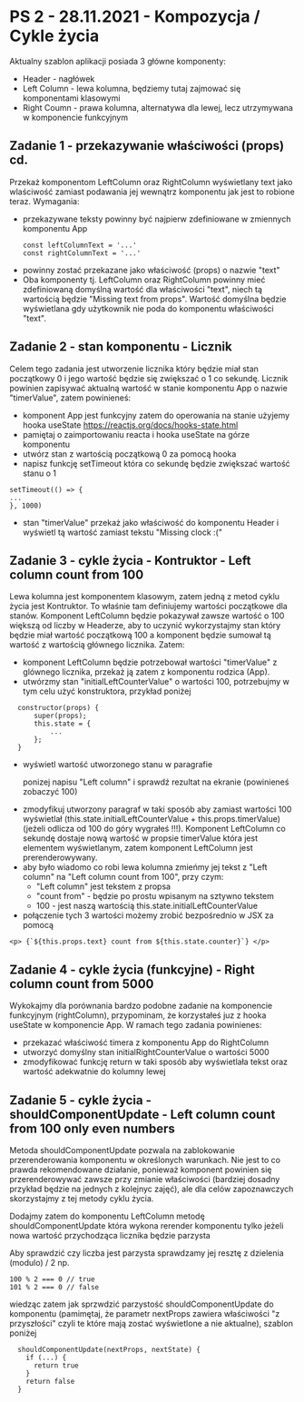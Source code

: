 # PS 2 - 28.11.2021 - Kompozycja / Cykle życia

Aktualny szablon aplikacji posiada 3 główne komponenty:
- Header - nagłówek
- Left Column - lewa kolumna, będziemy tutaj zajmować się komponentami klasowymi
- Right Coumn - prawa kolumna, alternatywa dla lewej, lecz utrzymywana w komponencie funkcyjnym

## Zadanie 1 - przekazywanie właściwości (props) cd.

  Przekaż komponentom LeftColumn oraz RightColumn wyświetlany text jako wlaściwość zamiast podawania jej wewnątrz komponentu jak jest to robione teraz.
  Wymagania:
  - przekazywane teksty powinny być najpierw zdefiniowane w zmiennych komponentu App
    ```
    const leftColumnText = '...'
    const rightColumnText = '...'
    ```
  - powinny zostać przekazane jako właściwość (props) o nazwie "text"
  - Oba komponenty tj. LeftColumn oraz RightColumn powinny mieć zdefiniowaną domyślną wartość dla właściwości "text", niech tą wartością będzie "Missing text from props". Wartość domyślna będzie wyświetlana gdy użytkownik nie poda do komponentu właściwości "text".

## Zadanie 2 - stan komponentu - Licznik

  Celem tego zadania jest utworzenie licznika który będzie miał stan początkowy 0 i jego wartość będzie się zwiększać o 1 co sekundę. Licznik powinien zapisywać aktualną wartość w stanie komponentu App o nazwie "timerValue", zatem powinieneś:
  - komponent App jest funkcyjny zatem do operowania na stanie użyjemy hooka useState https://reactjs.org/docs/hooks-state.html
  - pamiętaj o zaimportowaniu reacta i hooka useState na górze komponentu
  - utwórz stan z wartością początkową 0 za pomocą hooka
  - napisz funkcję setTimeout która co sekundę będzie zwiększać wartość stanu o 1
  ```
  setTimeout(() => {
  ...
  }, 1000)
  ```
  - stan "timerValue" przekaż jako właściwość do komponentu Header i wyświetl tą wartość zamiast tekstu "Missing clock :(" 

## Zadanie 3 - cykle życia - Kontruktor - Left column count from 100

  Lewa kolumna jest komponentem klasowym, zatem jedną z metod cyklu życia jest Kontruktor. To właśnie tam definiujemy wartości początkowe dla stanów. Komponent LeftColumn będzie pokazywał zawsze wartość o 100 większą od liczby w Headerze, aby to uczynić wykorzystajmy stan który będzie miał wartość początkową 100 a komponent będzie sumował tą wartość z wartością głównego licznika. Zatem:
  - komponent LeftColumn będzie potrzebował wartości "timerValue" z glównego licznika, przekaż ją zatem z komponentu rodzica (App).
  - utwórzmy stan "initialLeftCounterValue" o wartości 100, potrzebujmy w tym celu użyć konstruktora, przykład poniżej

  ```
    constructor(props) {
        super(props);
        this.state = {
            ...
        };
    }
```
  - wyświetl wartość utworzonego stanu  w paragrafie <p> ponizej napisu "Left column" i sprawdź rezultat na ekranie (powinieneś zobaczyć 100)
  - zmodyfikuj utworzony paragraf w taki sposób aby zamiast wartości 100 wyświetlał (this.state.initialLeftCounterValue + this.props.timerValue) (jeżeli odlicza od 100 do góry wygrałeś !!!). Komponent LeftColumn co sekundę dostaje nową wartość w propsie timerValue która jest elementem wyświetlanym, zatem komponent LeftColumn jest prerenderowywany.
  - aby było wiadomo co robi lewa kolumna zmieńmy jej tekst z "Left column" na "Left column count from 100", przy czym: 
      - "Left column" jest tekstem z propsa
      - "count from" - będzie po prostu wpisanym na sztywno tekstem
      - 100 - jest naszą wartością this.state.initialLeftCounterValue 
  - połączenie tych 3 wartości możemy zrobić bezpośrednio w JSX za pomocą
   ```
  <p> {`${this.props.text} count from ${this.state.counter}`} </p>
  ```

  ## Zadanie 4 - cykle życia (funkcyjne) - Right column count from 5000

  Wykokajmy dla porównania bardzo podobne zadanie na komponencie funkcyjnym (rightColumn), przypominam, że korzystałeś juz z hooka useState w komponencie App. W ramach tego zadania powinienes:
  - przekazać właściwość timera z komponentu App do RightColumn
  - utworzyć domyślny stan initialRightCounterValue o wartości 5000
  - zmodyfikować funkcję return w taki sposób aby wyświetlała tekst oraz wartość adekwatnie do kolumny lewej
  
  ## Zadanie 5 - cykle życia - shouldComponentUpdate - Left column count from 100 **only even numbers** 
  
  Metoda shouldComponentUpdate pozwala na zablokowanie przerenderowania komponentu w określonych warunkach. Nie jest to co prawda rekomendowane działanie, ponieważ komponent powinien się przerenderowywać zawsze przy zmianie właściwości (bardziej dosadny przykład będzie na jednych z kolejnyc zajęć), ale dla celów zapoznawczych skorzystajmy z tej metody cyklu życia.
  
  Dodajmy zatem do komponentu LeftColumn metodę shouldComponentUpdate która wykona rerender komponentu tylko jeżeli nowa wartość przychodząca  licznika będzie parzysta 
  
  Aby sprawdzić czy liczba jest parzysta sprawdzamy jej resztę z dzielenia (modulo) / 2 np. 
  
  ```
  100 % 2 === 0 // true
  101 % 2 === 0 // false
  ```
  
  wiedząc zatem jak sprzwdzić parzystość shouldComponentUpdate do komponentu (pamimętaj, że parametr nextProps zawiera właściwości "z przyszłości" czyli te które mają zostać wyświetlone a nie aktualne), szablon poniżej
  
  ```
    shouldComponentUpdate(nextProps, nextState) {
      if (...) {
        return true
      }
      return false
    }
  ```
  
  
  
